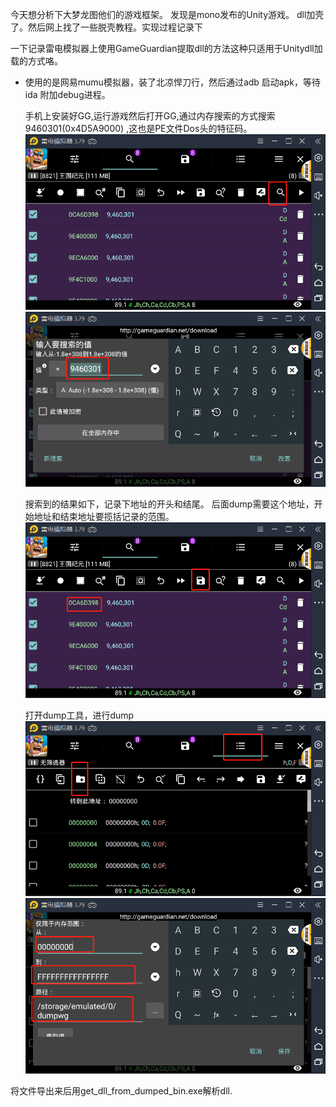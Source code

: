 今天想分析下大梦龙图他们的游戏框架。 发现是mono发布的Unity游戏。 dll加壳了。然后网上找了一些脱壳教程。实现过程记录下

一下记录雷电模拟器上使用GameGuardian提取dll的方法这种只适用于Unitydll加载的方式咯。

* 使用的是网易mumu模拟器，装了北凉悍刀行，然后通过adb 启动apk，等待 ida 附加debug进程。 
  
  手机上安装好GG,运行游戏然后打开GG,通过内存搜索的方式搜索9460301(0x4D5A9000) ,这也是PE文件Dos头的特征码。
  ![](Media/GG/gg_1.png)
  ![](Media/GG/gg_2.png)

  搜索到的结果如下，记录下地址的开头和结尾。 后面dump需要这个地址，开始地址和结束地址要揽括记录的范围。
  ![](Media/GG/gg_3.png)

  打开dump工具，进行dump
  ![](Media/GG/gg_4.png)
  ![](Media/GG/gg_5.png)

将文件导出来后用get_dll_from_dumped_bin.exe解析dll.
